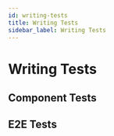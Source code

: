 ```yaml
---
id: writing-tests
title: Writing Tests
sidebar_label: Writing Tests
---
```


# Writing Tests

## Component Tests

## E2E Tests